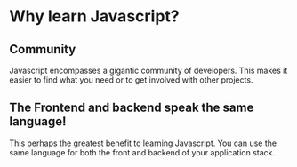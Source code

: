 # Why learn Javascript?

## Community

Javascript encompasses a gigantic community of developers. This makes it easier to find what you need or to get involved with other projects.

## The Frontend and backend speak the same language!

This perhaps the greatest benefit to learning Javascript. You can use the same language for both the front and backend of your application stack.